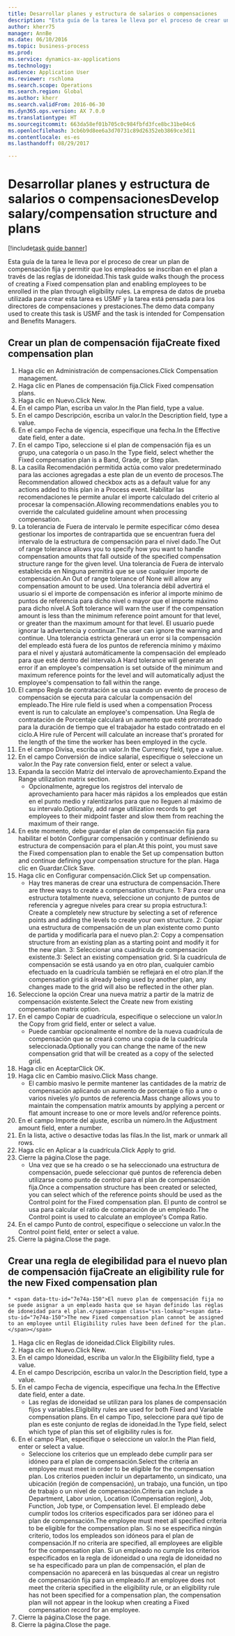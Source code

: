 ```yaml
--- 
title: Desarrollar planes y estructura de salarios o compensaciones
description: "Esta guía de la tarea le lleva por el proceso de crear un plan de compensación fija y permitir que los empleados se inscriban en el plan a través de las reglas de idoneidad."
author: kherr75
manager: AnnBe
ms.date: 06/10/2016
ms.topic: business-process
ms.prod: 
ms.service: dynamics-ax-applications
ms.technology: 
audience: Application User
ms.reviewer: rschloma
ms.search.scope: Operations
ms.search.region: Global
ms.author: kherr
ms.search.validFrom: 2016-06-30
ms.dyn365.ops.version: AX 7.0.0
ms.translationtype: HT
ms.sourcegitcommit: 663da58ef01b705c0c984fbfd3fce8bc31be04c6
ms.openlocfilehash: 3cb6b9d8ee6a3d70731c89d26352eb3869ce3d11
ms.contentlocale: es-es
ms.lasthandoff: 08/29/2017

---
```

# <a name="develop-salarycompensation-structure-and-plans"></a><span data-ttu-id="7e74a-103">Desarrollar planes y estructura de salarios o compensaciones</span><span class="sxs-lookup"><span data-stu-id="7e74a-103">Develop salary/compensation structure and plans</span></span>

[!include[task guide banner](../../includes/task-guide-banner.md)]

<span data-ttu-id="7e74a-104">Esta guía de la tarea le lleva por el proceso de crear un plan de compensación fija y permitir que los empleados se inscriban en el plan a través de las reglas de idoneidad.</span><span class="sxs-lookup"><span data-stu-id="7e74a-104">This task guide walks though the process of creating a Fixed compensation plan and enabling employees to be enrolled in the plan through eligibility rules.</span></span> <span data-ttu-id="7e74a-105">La empresa de datos de prueba utilizada para crear esta tarea es USMF y la tarea está pensada para los directores de compensaciones y prestaciones.</span><span class="sxs-lookup"><span data-stu-id="7e74a-105">The demo data company used to create this task is USMF and the task is intended for Compensation and Benefits Managers.</span></span>


## <a name="create-fixed-compensation-plan"></a><span data-ttu-id="7e74a-106">Crear un plan de compensación fija</span><span class="sxs-lookup"><span data-stu-id="7e74a-106">Create fixed compensation plan</span></span>
1. <span data-ttu-id="7e74a-107">Haga clic en Administración de compensaciones.</span><span class="sxs-lookup"><span data-stu-id="7e74a-107">Click Compensation management.</span></span>
2. <span data-ttu-id="7e74a-108">Haga clic en Planes de compensación fija.</span><span class="sxs-lookup"><span data-stu-id="7e74a-108">Click Fixed compensation plans.</span></span>
3. <span data-ttu-id="7e74a-109">Haga clic en Nuevo.</span><span class="sxs-lookup"><span data-stu-id="7e74a-109">Click New.</span></span>
4. <span data-ttu-id="7e74a-110">En el campo Plan, escriba un valor.</span><span class="sxs-lookup"><span data-stu-id="7e74a-110">In the Plan field, type a value.</span></span>
5. <span data-ttu-id="7e74a-111">En el campo Descripción, escriba un valor.</span><span class="sxs-lookup"><span data-stu-id="7e74a-111">In the Description field, type a value.</span></span>
6. <span data-ttu-id="7e74a-112">En el campo Fecha de vigencia, especifique una fecha.</span><span class="sxs-lookup"><span data-stu-id="7e74a-112">In the Effective date field, enter a date.</span></span>
7. <span data-ttu-id="7e74a-113">En el campo Tipo, seleccione si el plan de compensación fija es un grupo, una categoría o un paso.</span><span class="sxs-lookup"><span data-stu-id="7e74a-113">In the Type field, select whether the Fixed compensation plan is a Band, Grade, or Step plan.</span></span>
8. <span data-ttu-id="7e74a-114">La casilla Recomendación permitida actúa como valor predeterminado para las acciones agregadas a este plan de un evento de procesos.</span><span class="sxs-lookup"><span data-stu-id="7e74a-114">The Recommendation allowed checkbox acts as a default value for any actions added to this plan in a Process event.</span></span>  <span data-ttu-id="7e74a-115">Habilitar las recomendaciones le permite anular el importe calculado del criterio al procesar la compensación.</span><span class="sxs-lookup"><span data-stu-id="7e74a-115">Allowing recommendations enables you to override the calculated guideline amount when processing compensation.</span></span>
9. <span data-ttu-id="7e74a-116">La tolerancia de Fuera de intervalo le permite especificar cómo desea gestionar los importes de contrapartida que se encuentran fuera del intervalo de la estructura de compensación para el nivel dado.</span><span class="sxs-lookup"><span data-stu-id="7e74a-116">The Out of range tolerance allows you to specify how you want to handle compensation amounts that fall outside of the specified compensation structure range for the given level.</span></span>  <span data-ttu-id="7e74a-117">Una tolerancia de Fuera de intervalo establecida en Ninguna permitirá que se use cualquier importe de compensación.</span><span class="sxs-lookup"><span data-stu-id="7e74a-117">An Out of range tolerance of None will allow any compensation amount to be used.</span></span>  <span data-ttu-id="7e74a-118">Una tolerancia débil advertirá el usuario si el importe de compensación es inferior al importe mínimo de puntos de referencia para dicho nivel o mayor que el importe máximo para dicho nivel.</span><span class="sxs-lookup"><span data-stu-id="7e74a-118">A Soft tolerance will warn the user if the compensation amount is less than the minimum reference point amount for that level, or greater than the maximum amount for that level.</span></span> <span data-ttu-id="7e74a-119">El usuario puede ignorar la advertencia y continuar.</span><span class="sxs-lookup"><span data-stu-id="7e74a-119">The user can ignore the warning and continue.</span></span>  <span data-ttu-id="7e74a-120">Una tolerancia estricta generará un error si la compensación del empleado está fuera de los puntos de referencia mínimo y máximo para el nivel y ajustará automáticamente la compensación del empleado para que esté dentro del intervalo.</span><span class="sxs-lookup"><span data-stu-id="7e74a-120">A Hard tolerance will generate an error if an employee's compensation is set outside of the minimum and maximum reference points for the level and will automatically adjust the employee's compensation to fall within the range.</span></span>
10. <span data-ttu-id="7e74a-121">El campo Regla de contratación se usa cuando un evento de proceso de compensación se ejecuta para calcular la compensación del empleado.</span><span class="sxs-lookup"><span data-stu-id="7e74a-121">The Hire rule field is used when a compensation Process event is run to calculate an employee's compensation.</span></span>  <span data-ttu-id="7e74a-122">Una Regla de contratación de Porcentaje calculará un aumento que esté prorrateado para la duración de tiempo que el trabajador ha estado contratado en el ciclo.</span><span class="sxs-lookup"><span data-stu-id="7e74a-122">A Hire rule of Percent will calculate an increase that's prorated for the length of the time the worker has been employed in the cycle.</span></span>
11. <span data-ttu-id="7e74a-123">En el campo Divisa, escriba un valor.</span><span class="sxs-lookup"><span data-stu-id="7e74a-123">In the Currency field, type a value.</span></span>
12. <span data-ttu-id="7e74a-124">En el campo Conversión de índice salarial, especifique o seleccione un valor.</span><span class="sxs-lookup"><span data-stu-id="7e74a-124">In the Pay rate conversion field, enter or select a value.</span></span>
13. <span data-ttu-id="7e74a-125">Expanda la sección Matriz del intervalo de aprovechamiento.</span><span class="sxs-lookup"><span data-stu-id="7e74a-125">Expand the Range utilization matrix section.</span></span>
    * <span data-ttu-id="7e74a-126">Opcionalmente, agregue los registros del intervalo de aprovechamiento para hacer más rápidos a los empleados que están en el punto medio y ralentizarlos para que no lleguen al máximo de su intervalo.</span><span class="sxs-lookup"><span data-stu-id="7e74a-126">Optionally, add range utilization records to get employees to their midpoint faster and slow them from reaching the maximum of their range.</span></span>  
14. <span data-ttu-id="7e74a-127">En este momento, debe guardar el plan de compensación fija para habilitar el botón Configurar compensación y continuar definiendo su estructura de compensación para el plan.</span><span class="sxs-lookup"><span data-stu-id="7e74a-127">At this point, you must save the Fixed compensation plan to enable the Set up compensation button and continue defining your compensation structure for the plan.</span></span>  <span data-ttu-id="7e74a-128">Haga clic en Guardar.</span><span class="sxs-lookup"><span data-stu-id="7e74a-128">Click Save.</span></span>
15. <span data-ttu-id="7e74a-129">Haga clic en Configurar compensación.</span><span class="sxs-lookup"><span data-stu-id="7e74a-129">Click Set up compensation.</span></span>
    * <span data-ttu-id="7e74a-130">Hay tres maneras de crear una estructura de compensación.</span><span class="sxs-lookup"><span data-stu-id="7e74a-130">There are three ways to create a compensation structure.</span></span> <span data-ttu-id="7e74a-131">1: Para crear una estructura totalmente nueva, seleccione un conjunto de puntos de referencia y agregue niveles para crear su propia estructura.</span><span class="sxs-lookup"><span data-stu-id="7e74a-131">1: Create a completely new structure by selecting a set of reference points and adding the levels to create your own structure.</span></span> <span data-ttu-id="7e74a-132">2: Copiar una estructura de compensación de un plan existente como punto de partida y modificarla para el nuevo plan.</span><span class="sxs-lookup"><span data-stu-id="7e74a-132">2: Copy a compensation structure from an existing plan as a starting point and modify it for the new plan.</span></span> <span data-ttu-id="7e74a-133">3: Seleccionar una cuadrícula de compensación existente.</span><span class="sxs-lookup"><span data-stu-id="7e74a-133">3: Select an existing compensation grid.</span></span> <span data-ttu-id="7e74a-134">Si la cuadrícula de compensación se está usando ya en otro plan, cualquier cambio efectuado en la cuadrícula también se reflejará en el otro plan.</span><span class="sxs-lookup"><span data-stu-id="7e74a-134">If the compensation grid is already being used by another plan, any changes made to the grid will also be reflected in the other plan.</span></span>  
16. <span data-ttu-id="7e74a-135">Seleccione la opción Crear una nueva matriz a partir de la matriz de compensación existente.</span><span class="sxs-lookup"><span data-stu-id="7e74a-135">Select the Create new from existing compensation matrix option.</span></span>
17. <span data-ttu-id="7e74a-136">En el campo Copiar de cuadrícula, especifique o seleccione un valor.</span><span class="sxs-lookup"><span data-stu-id="7e74a-136">In the Copy from grid field, enter or select a value.</span></span>
    * <span data-ttu-id="7e74a-137">Puede cambiar opcionalmente el nombre de la nueva cuadrícula de compensación que se creará como una copia de la cuadrícula seleccionada.</span><span class="sxs-lookup"><span data-stu-id="7e74a-137">Optionally you can change the name of the new compensation grid that will be created as a copy of the selected grid.</span></span>  
18. <span data-ttu-id="7e74a-138">Haga clic en Aceptar</span><span class="sxs-lookup"><span data-stu-id="7e74a-138">Click OK.</span></span>
19. <span data-ttu-id="7e74a-139">Haga clic en Cambio masivo.</span><span class="sxs-lookup"><span data-stu-id="7e74a-139">Click Mass change.</span></span>
    * <span data-ttu-id="7e74a-140">El cambio masivo le permite mantener las cantidades de la matriz de compensación aplicando un aumento de porcentaje o fijo a uno o varios niveles y/o puntos de referencia.</span><span class="sxs-lookup"><span data-stu-id="7e74a-140">Mass change allows you to maintain the compensation matrix amounts by applying a percent or flat amount increase to one or more levels and/or reference points.</span></span>  
20. <span data-ttu-id="7e74a-141">En el campo Importe del ajuste, escriba un número.</span><span class="sxs-lookup"><span data-stu-id="7e74a-141">In the Adjustment amount field, enter a number.</span></span>
21. <span data-ttu-id="7e74a-142">En la lista, active o desactive todas las filas.</span><span class="sxs-lookup"><span data-stu-id="7e74a-142">In the list, mark or unmark all rows.</span></span>
22. <span data-ttu-id="7e74a-143">Haga clic en Aplicar a la cuadrícula.</span><span class="sxs-lookup"><span data-stu-id="7e74a-143">Click Apply to grid.</span></span>
23. <span data-ttu-id="7e74a-144">Cierre la página.</span><span class="sxs-lookup"><span data-stu-id="7e74a-144">Close the page.</span></span>
    * <span data-ttu-id="7e74a-145">Una vez que se ha creado o se ha seleccionado una estructura de compensación, puede seleccionar qué puntos de referencia deben utilizarse como punto de control para el plan de compensación fija.</span><span class="sxs-lookup"><span data-stu-id="7e74a-145">Once a compensation structure has been created or selected, you can select which of the reference points should be used as the Control point for the Fixed compensation plan.</span></span>  <span data-ttu-id="7e74a-146">El punto de control se usa para calcular el ratio de comparación de un empleado.</span><span class="sxs-lookup"><span data-stu-id="7e74a-146">The Control point is used to calculate an employee's Compa Ratio.</span></span>  
24. <span data-ttu-id="7e74a-147">En el campo Punto de control, especifique o seleccione un valor.</span><span class="sxs-lookup"><span data-stu-id="7e74a-147">In the Control point field, enter or select a value.</span></span>
25. <span data-ttu-id="7e74a-148">Cierre la página.</span><span class="sxs-lookup"><span data-stu-id="7e74a-148">Close the page.</span></span>

## <a name="create-an-eligibility-rule-for-the-new-fixed-compensation-plan"></a><span data-ttu-id="7e74a-149">Crear una regla de elegibilidad para el nuevo plan de compensación fija</span><span class="sxs-lookup"><span data-stu-id="7e74a-149">Create an eligibility rule for the new Fixed compensation plan</span></span>
    * <span data-ttu-id="7e74a-150">El nuevo plan de compensación fija no se puede asignar a un empleado hasta que se hayan definido las reglas de idoneidad para el plan.</span><span class="sxs-lookup"><span data-stu-id="7e74a-150">The new Fixed compensation plan cannot be assigned to an employee until Eligibility rules have been defined for the plan.</span></span>  
1. <span data-ttu-id="7e74a-151">Haga clic en Reglas de idoneidad.</span><span class="sxs-lookup"><span data-stu-id="7e74a-151">Click Eligibility rules.</span></span>
2. <span data-ttu-id="7e74a-152">Haga clic en Nuevo.</span><span class="sxs-lookup"><span data-stu-id="7e74a-152">Click New.</span></span>
3. <span data-ttu-id="7e74a-153">En el campo Idoneidad, escriba un valor.</span><span class="sxs-lookup"><span data-stu-id="7e74a-153">In the Eligibility field, type a value.</span></span>
4. <span data-ttu-id="7e74a-154">En el campo Descripción, escriba un valor.</span><span class="sxs-lookup"><span data-stu-id="7e74a-154">In the Description field, type a value.</span></span>
5. <span data-ttu-id="7e74a-155">En el campo Fecha de vigencia, especifique una fecha.</span><span class="sxs-lookup"><span data-stu-id="7e74a-155">In the Effective date field, enter a date.</span></span>
    * <span data-ttu-id="7e74a-156">Las reglas de idoneidad se utilizan para los planes de compensación fijos y variables.</span><span class="sxs-lookup"><span data-stu-id="7e74a-156">Eligibility rules are used for both Fixed and Variable compensation plans.</span></span>  <span data-ttu-id="7e74a-157">En el campo Tipo, seleccione para qué tipo de plan es este conjunto de reglas de idoneidad.</span><span class="sxs-lookup"><span data-stu-id="7e74a-157">In the Type field, select which type of plan this set of eligibility rules is for.</span></span>  
6. <span data-ttu-id="7e74a-158">En el campo Plan, especifique o seleccione un valor.</span><span class="sxs-lookup"><span data-stu-id="7e74a-158">In the Plan field, enter or select a value.</span></span>
    * <span data-ttu-id="7e74a-159">Seleccione los criterios que un empleado debe cumplir para ser idóneo para el plan de compensación.</span><span class="sxs-lookup"><span data-stu-id="7e74a-159">Select the criteria an employee must meet in order to be eligible for the compensation plan.</span></span> <span data-ttu-id="7e74a-160">Los criterios pueden incluir un departamento, un sindicato, una ubicación (región de compensación), un trabajo, una función, un tipo de trabajo o un nivel de compensación.</span><span class="sxs-lookup"><span data-stu-id="7e74a-160">Criteria can include a Department, Labor union, Location (Compensation region), Job, Function, Job type, or Compensation level.</span></span> <span data-ttu-id="7e74a-161">El empleado debe cumplir todos los criterios especificados para ser idóneo para el plan de compensación.</span><span class="sxs-lookup"><span data-stu-id="7e74a-161">The employee must meet all specified criteria to be eligible for the compensation plan.</span></span> <span data-ttu-id="7e74a-162">Si no se especifica ningún criterio, todos los empleados son idóneos para el plan de compensación.</span><span class="sxs-lookup"><span data-stu-id="7e74a-162">If no criteria are specified, all employees are eligible for the compensation plan.</span></span> <span data-ttu-id="7e74a-163">Si un empleado no cumple los criterios especificados en la regla de idoneidad o una regla de idoneidad no se ha especificado para un plan de compensación, el plan de compensación no aparecerá en las búsquedas al crear un registro de compensación fija para un empleado.</span><span class="sxs-lookup"><span data-stu-id="7e74a-163">If an employee does not meet the criteria specified in the eligibility rule, or an eligibility rule has not been specified for a compensation plan, the compensation plan will not appear in the lookup when creating a Fixed compensation record for an employee.</span></span>  
7. <span data-ttu-id="7e74a-164">Cierre la página.</span><span class="sxs-lookup"><span data-stu-id="7e74a-164">Close the page.</span></span>
8. <span data-ttu-id="7e74a-165">Cierre la página.</span><span class="sxs-lookup"><span data-stu-id="7e74a-165">Close the page.</span></span>


